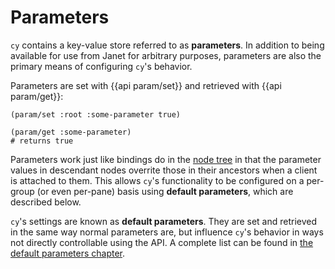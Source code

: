 # Parameters

`cy` contains a key-value store referred to as **parameters**. In addition to being available for use from Janet for arbitrary purposes, parameters are also the primary means of configuring `cy`'s behavior.

Parameters are set with {{api param/set}} and retrieved with {{api param/get}}:

```janet
(param/set :root :some-parameter true)

(param/get :some-parameter)
# returns true
```

Parameters work just like bindings do in the [node tree](./groups-and-panes.md#the-node-tree) in that the parameter values in descendant nodes overrite those in their ancestors when a client is attached to them. This allows `cy`'s functionality to be configured on a per-group (or even per-pane) basis using **default parameters**, which are described below.

`cy`'s settings are known as **default parameters**. They are set and retrieved in the same way normal parameters are, but influence `cy`'s behavior in ways not directly controllable using the API. A complete list can be found in [the default parameters chapter](./default-parameters.md).
